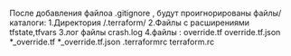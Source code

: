 После добавления файлоа .gitignore , будут проигнорированы файлы/каталоги:
1.Директория /.terraform/
2.Файлы c расширениями tfstate,tfvars
3.лог файлы crash.log
4.файлы :
override.tf
override.tf.json
*_override.tf
*_override.tf.json
.terraformrc
terraform.rc


